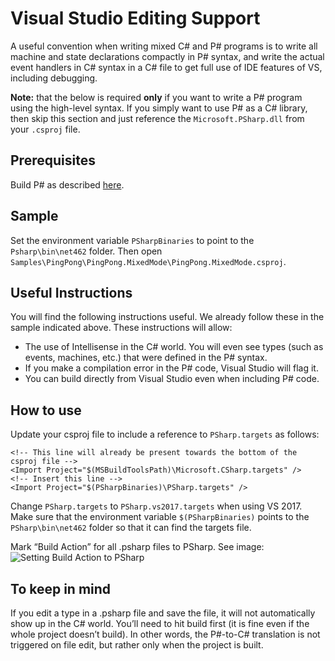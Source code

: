 Visual Studio Editing Support
=============================
A useful convention when writing mixed C# and P# programs
is to write all machine and state declarations compactly in P# syntax, and write
the actual event handlers in C# syntax in a C# file to get full use of 
IDE features of VS, including debugging.

**Note:** that the below is required **only** if you want to write a P# program using the high-level syntax. If you simply want to use P# as a C# library, then skip this section and just reference the `Microsoft.PSharp.dll` from your `.csproj` file.

## Prerequisites
Build P# as described [here](../BuildInstructions.md).

## Sample
Set the environment variable `PSharpBinaries` to point to the `Psharp\bin\net462` folder. Then
open `Samples\PingPong\PingPong.MixedMode\PingPong.MixedMode.csproj`.

## Useful Instructions
You will find the following instructions useful. We already follow these in the sample indicated above. These instructions will allow:

- The use of Intellisense in the C# world. You will even see types (such as events, machines, etc.) that were defined in the P# syntax.
- If you make a compilation error in the P# code, Visual Studio will flag it.
- You can build directly from Visual Studio even when including P# code.

## How to use
Update your csproj file to include a reference to `PSharp.targets` as follows:
 
    <!-- This line will already be present towards the bottom of the csproj file -->
    <Import Project="$(MSBuildToolsPath)\Microsoft.CSharp.targets" /> 
    <!-- Insert this line -->
    <Import Project="$(PSharpBinaries)\PSharp.targets" /> 

Change `PSharp.targets` to `PSharp.vs2017.targets` when using VS 2017. Make sure that the environment variable `$(PSharpBinaries)` points to the `PSharp\bin\net462` folder so that it can find the targets file.
 
Mark “Build Action” for all .psharp files to PSharp. See image:
![Setting Build Action to PSharp](../Images/BuildActionToPSharp.png)

## To keep in mind
If you edit a type in a .psharp file and save the file, it will not automatically show up in the C# world. You’ll need to hit build first (it is fine even if the whole project doesn’t build). In other words, the P#-to-C# translation is not triggered on file edit, but rather only when the project is built.
